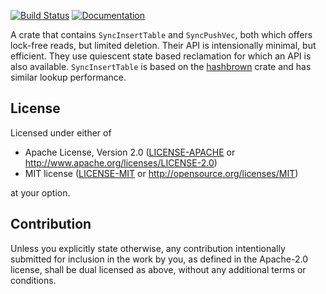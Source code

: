 [![Build Status](https://img.shields.io/github/workflow/status/Zoxc/concurrent/build?label=build)](https://github.com/Zoxc/concurrent/actions/workflows/build.yaml)
[![Documentation](https://img.shields.io/github/workflow/status/Zoxc/concurrent/docs?label=docs)](https://zoxc.github.io/concurrent/concurrent/)

A crate that contains `SyncInsertTable` and `SyncPushVec`, both which offers lock-free reads, but limited deletion. Their API is intensionally minimal, but efficient. They use quiescent state based reclamation for which an API is also available. `SyncInsertTable` is based on the [hashbrown](https://crates.io/crates/hashbrown) crate and has similar lookup performance.

## License

Licensed under either of

 * Apache License, Version 2.0
   ([LICENSE-APACHE](LICENSE-APACHE) or http://www.apache.org/licenses/LICENSE-2.0)
 * MIT license
   ([LICENSE-MIT](LICENSE-MIT) or http://opensource.org/licenses/MIT)

at your option.

## Contribution

Unless you explicitly state otherwise, any contribution intentionally submitted
for inclusion in the work by you, as defined in the Apache-2.0 license, shall be
dual licensed as above, without any additional terms or conditions.